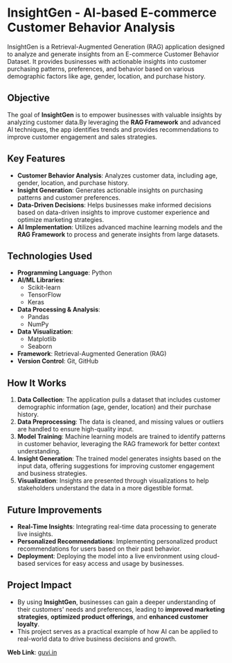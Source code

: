 # InsightGen - AI-based E-commerce Customer Behavior Analysis  
InsightGen is a Retrieval-Augmented Generation (RAG) application designed to analyze and generate insights from an E-commerce Customer Behavior Dataset. It provides businesses with actionable insights into customer purchasing patterns, preferences, and behavior based on various demographic factors like age, gender, location, and purchase history.  
## Objective  
The goal of **InsightGen** is to empower businesses with valuable insights by analyzing customer data.By leveraging the **RAG Framework** and advanced AI techniques, the app identifies trends and provides recommendations to improve customer engagement and sales strategies.

## **Key Features**
- **Customer Behavior Analysis**: Analyzes customer data, including age, gender, location, and purchase history.
- **Insight Generation**: Generates actionable insights on purchasing patterns and customer preferences.
- **Data-Driven Decisions**: Helps businesses make informed decisions based on data-driven insights to improve customer experience and optimize marketing strategies.
- **AI Implementation**: Utilizes advanced machine learning models and the **RAG Framework** to process and generate insights from large datasets.

## **Technologies Used**
- **Programming Language**: Python
- **AI/ML Libraries**: 
  - Scikit-learn
  - TensorFlow
  - Keras
- **Data Processing & Analysis**:
  - Pandas
  - NumPy
- **Data Visualization**:
  - Matplotlib
  - Seaborn
- **Framework**: Retrieval-Augmented Generation (RAG)
- **Version Control**: Git, GitHub

## **How It Works**
1. **Data Collection**: The application pulls a dataset that includes customer demographic information (age, gender, location) and their purchase history.
2. **Data Preprocessing**: The data is cleaned, and missing values or outliers are handled to ensure high-quality input.
3. **Model Training**: Machine learning models are trained to identify patterns in customer behavior, leveraging the RAG framework for better context understanding.
4. **Insight Generation**: The trained model generates insights based on the input data, offering suggestions for improving customer engagement and business strategies.
5. **Visualization**: Insights are presented through visualizations to help stakeholders understand the data in a more digestible format.

## **Future Improvements**
- **Real-Time Insights**: Integrating real-time data processing to generate live insights.
- **Personalized Recommendations**: Implementing personalized product recommendations for users based on their past behavior.
- **Deployment**: Deploying the model into a live environment using cloud-based services for easy access and usage by businesses.

## **Project Impact**
- By using **InsightGen**, businesses can gain a deeper understanding of their customers' needs and preferences, leading to **improved marketing strategies**, **optimized product offerings**, and **enhanced customer loyalty**.
- This project serves as a practical example of how AI can be applied to real-world data to drive business decisions and growth.

**Web Link**: [guvi.in](https://guvi.in)

